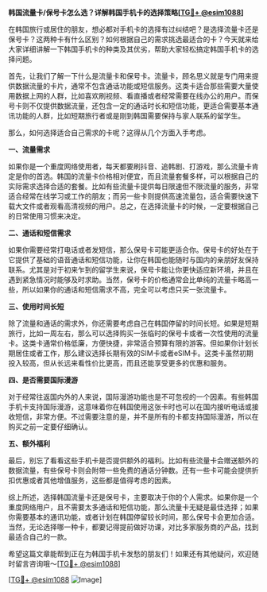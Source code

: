 **韩国流量卡/保号卡怎么选？详解韩国手机卡的选择策略[[TG💪+ @esim1088](https://t.me/s/esim1088)]**

在韩国旅行或居住的朋友，想必都对手机卡的选择有过纠结吧？是选择流量卡还是保号卡？这两种卡有什么区别？如何根据自己的需求挑选最适合的卡？今天就来给大家详细讲解一下韩国手机卡的种类及其优劣，帮助大家轻松搞定韩国手机卡的选择问题。

首先，让我们了解一下什么是流量卡和保号卡。流量卡，顾名思义就是专门用来提供数据流量的卡片，通常不包含通话功能或短信服务。这类卡适合那些需要大量使用数据上网的人群，比如喜欢刷视频、看直播或者经常需要在线办公的用户。而保号卡则不仅提供数据流量，还包含一定的通话时长和短信功能，更适合需要基本通讯功能的人群，比如短期旅行者或是刚到韩国需要保持与家人联系的留学生。

那么，如何选择适合自己需求的卡呢？这得从几个方面入手考虑。

**一、流量需求**

如果你是一个重度网络使用者，每天都要刷抖音、追韩剧、打游戏，那么流量卡肯定是你的首选。韩国的流量卡价格相对便宜，而且流量套餐多样，可以根据自己的实际需求选择合适的套餐。比如有些流量卡提供每日限速但不限流量的服务，非常适合经常在线学习或工作的朋友；而另一些卡则提供高速流量包，适合需要快速下载大文件或者观看高清视频的用户。总之，在选择流量卡的时候，一定要根据自己的日常使用习惯来决定。

**二、通话和短信需求**

如果你需要经常打电话或者发短信，那么保号卡可能更适合你。保号卡的好处在于它提供了基础的语音通话和短信功能，让你在韩国也能随时与国内的亲朋好友保持联系。尤其是对于初来乍到的留学生来说，保号卡能让你更快适应新环境，并且在遇到紧急情况时能够及时求助。当然，保号卡的价格通常会比单纯的流量卡略高一些，所以如果你的通话和短信需求不高，完全可以考虑只买一张流量卡。

**三、使用时间长短**

除了流量和通话的需求外，你还需要考虑自己在韩国停留的时间长短。如果是短期旅行，比如一周左右，那么可以选择购买一张临时的保号卡或者一次性使用的流量卡。这类卡通常价格低廉，方便快捷，非常适合预算有限的游客。但如果你计划长期居住或者工作，那么建议选择长期有效的SIM卡或者eSIM卡。这类卡虽然初期投入较高，但从长远来看性价比更高，而且还能享受更多的优惠和服务。

**四、是否需要国际漫游**

对于经常往返国内外的人来说，国际漫游功能也是不可忽视的一个因素。有些韩国手机卡支持国际漫游，这意味着你在韩国使用这张卡时也可以在国内接听电话或接收短信，非常方便。不过需要注意的是，并不是所有的卡都支持国际漫游，所以在购买之前一定要仔细确认。

**五、额外福利**

最后，别忘了看看这些手机卡是否提供额外的福利。比如有些流量卡会赠送额外的数据流量，有些保号卡则会附带一些免费的通话分钟数。还有一些卡可能会提供折扣优惠或者其他增值服务，这些都是值得考虑的因素。

综上所述，选择韩国流量卡还是保号卡，主要取决于你的个人需求。如果你是一个重度网络用户，且不需要太多通话和短信功能，那么流量卡无疑是最佳选择；如果你需要基本的通讯功能，或者计划在韩国停留较长时间，那么保号卡会更加合适。当然，无论选择哪一种卡，都要记得提前做好功课，对比多家服务商的产品，找到最适合自己的一款。

希望这篇文章能帮到正在为韩国手机卡发愁的朋友们！如果还有其他疑问，欢迎随时留言咨询哦～[[TG💪+ @esim1088](https://t.me/s/esim1088)]

[[TG💪+ @esim1088](https://t.me/s/esim1088) ![Image](https://i.postimg.cc/4NQfJmqS/Snipaste-2025-05-13-00-14-12.png)]